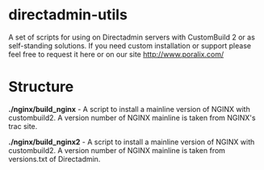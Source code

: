 # directadmin-utils

A set of scripts for using on Directadmin servers with CustomBuild 2 or as self-standing solutions. If you need custom installation or support please feel free to request it here or on our site http://www.poralix.com/

# Structure

**./nginx/build_nginx** - A script to install a mainline version of NGINX with custombuild2. A version number of NGINX mainline is taken from NGINX's trac site.

**./nginx/build_nginx2** - A script to install a mainline version of NGINX with custombuild2. A version number of NGINX mainline is taken from versions.txt of Directadmin.

